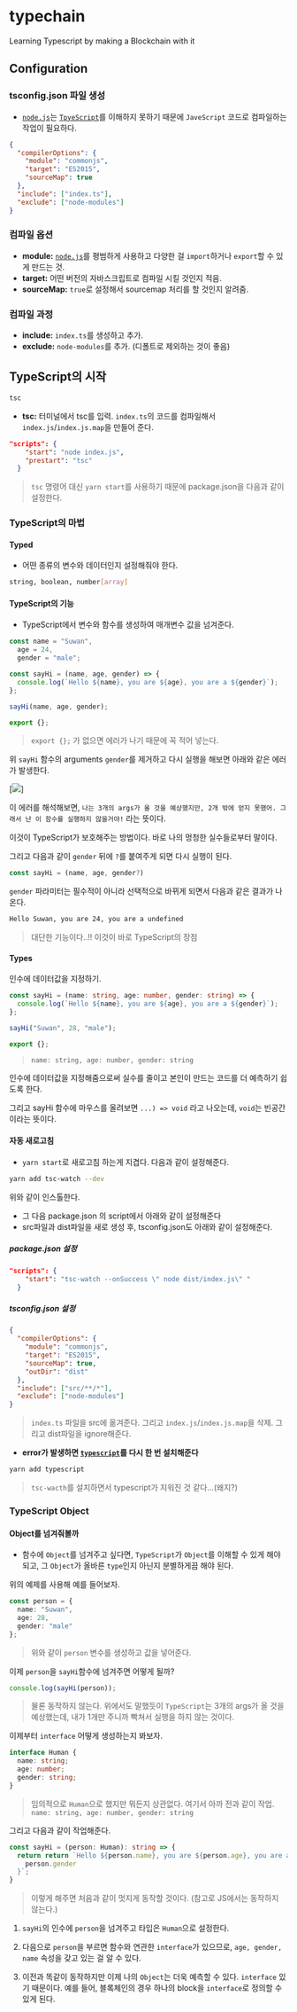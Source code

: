 # typechain

Learning Typescript by making a Blockchain with it

## Configuration

### tsconfig.json 파일 생성

- [`node.js`](https://nodejs.org/ko/)는 [`TpyeScript`](https://www.typescriptlang.org/)를 이해하지 못하기 때문에 `JaveScript` 코드로 컴파일하는 작업이 필요하다.

```json
{
  "compilerOptions": {
    "module": "commonjs",
    "target": "ES2015",
    "sourceMap": true
  },
  "include": ["index.ts"],
  "exclude": ["node-modules"]
}
```

### 컴파일 옵션

- **module:** [`node.js`](https://nodejs.org/ko/)를 평범하게 사용하고 다양한 걸 `import`하거나 `export`할 수 있게 만드는 것.
- **target:** 어떤 버전의 자바스크립트로 컴파일 시킬 것인지 적음.
- **sourceMap:** `true`로 설정해서 sourcemap 처리를 할 것인지 알려줌.

### 컴파일 과정

- **include:** `index.ts`를 생성하고 추가.
- **exclude:** `node-modules`를 추가. (디폴트로 제외하는 것이 좋음)

## TypeScript의 시작

```sh
tsc
```

- **tsc:** 터미널에서 tsc를 입력. `index.ts`의 코드를 컴파일해서 `index.js`/`index.js.map`을 만들어 준다.

```json
"scripts": {
    "start": "node index.js",
    "prestart": "tsc"
  }
```

> `tsc` 명령어 대신 `yarn start`를 사용하기 때문에 package.json을 다음과 같이 설정한다.

### TypeScript의 마법

#### Typed

- 어떤 종류의 변수와 데이터인지 설정해줘야 한다.

```sh
string, boolean, number[array]
```

#### TypeScript의 기능

- TypeScript에서 변수와 함수를 생성하여 매개변수 값을 넘겨준다.

```ts
const name = "Suwan",
  age = 24,
  gender = "male";

const sayHi = (name, age, gender) => {
  console.log(`Hello ${name}, you are ${age}, you are a ${gender}`);
};

sayHi(name, age, gender);

export {};
```

> `export {};` 가 없으면 에러가 나기 때문에 꼭 적어 넣는다.

위 `sayHi` 함수의 arguments `gender`를 제거하고 다시 실행을 해보면 아래와 같은 에러가 발생한다.

[![](img/error.png)]

이 에러를 해석해보면, `나는 3개의 args가 올 것을 예상했지만, 2개 밖에 얻지 못했어. 그래서 난 이 함수를 실행하지 않을거야!` 라는 뜻이다.

이것이 TypeScript가 보호해주는 방법이다. 바로 나의 멍청한 실수들로부터 말이다.

그리고 다음과 같이 `gender` 뒤에 `?`를 붙여주게 되면 다시 실행이 된다.

```ts
const sayHi = (name, age, gender?)
```

`gender` 파라미터는 필수적이 아니라 선택적으로 바뀌게 되면서 다음과 같은 결과가 나온다.

```sh
Hello Suwan, you are 24, you are a undefined
```

> 대단한 기능이다..!! 이것이 바로 TypeScript의 장점

#### Types

인수에 데이터값을 지정하기.

```ts
const sayHi = (name: string, age: number, gender: string) => {
  console.log(`Hello ${name}, you are ${age}, you are a ${gender}`);
};

sayHi("Suwan", 28, "male");

export {};
```

> `name: string, age: number, gender: string`

인수에 데이터값을 지정해줌으로써 실수를 줄이고 본인이 만드는 코드를 더 예측하기 쉽도록 한다.

그리고 sayHi 함수에 마우스를 올려보면 `...) => void` 라고 나오는데, `void`는 빈공간이라는 뜻이다.

#### 자동 새로고침

- `yarn start`로 새로고침 하는게 지겹다. 다음과 같이 설정해준다.

```sh
yarn add tsc-watch --dev
```

위와 같이 인스톨한다.

- 그 다음 package.json 의 script에서 아래와 같이 설정해준다
- src파일과 dist파일을 새로 생성 후, tsconfig.json도 아래와 같이 설정해준다.

##### package.json 설정

```json
"scripts": {
    "start": "tsc-watch --onSuccess \" node dist/index.js\" "
  }
```

##### tsconfig.json 설정

```json
{
  "compilerOptions": {
    "module": "commonjs",
    "target": "ES2015",
    "sourceMap": true,
    "outDir": "dist"
  },
  "include": ["src/**/*"],
  "exclude": ["node-modules"]
}
```

> `index.ts` 파일을 src에 옮겨준다. 그리고 `index.js`/`index.js.map`을 삭제. 그리고 dist파일을 ignore해준다.

- **error가 발생하면 [`typescript`](https://www.typescriptlang.org/)를 다시 한 번 설치해준다**

```sh
yarn add typescript
```

> `tsc-wacth`를 설치하면서 typescript가 지워진 것 같다...(왜지?)

### TypeScript Object

#### Object를 넘겨줘볼까

- 함수에 `Object`를 넘겨주고 싶다면, `TypeScript`가 `Object`를 이해할 수 있게 해야 되고, 그 `Object`가 올바른 `type`인지 아닌지 분별하게끔 해야 된다.

위의 예제를 사용해 예를 들어보자.

```ts
const person = {
  name: "Suwan",
  age: 28,
  gender: "male"
};
```

> 위와 같이 `person` 변수를 생성하고 값을 넣어준다.

이제 `person`을 `sayHi`함수에 넘겨주면 어떻게 될까?

```ts
console.log(sayHi(person));
```

> 물론 동작하지 않는다. 위에서도 말했듯이 `TypeScript`는 3개의 args가 올 것을 예상했는데, 내가 1개만 주니까 빡쳐서 실행을 하지 않는 것이다.

이제부터 `interface` 어떻게 생성하는지 봐보자.

```ts
interface Human {
  name: string;
  age: number;
  gender: string;
}
```

> 임의적으로 `Human`으로 했지만 뭐든지 상관없다. 여기서 아까 전과 같이 작업. `name: string, age: number, gender: string`

그리고 다음과 같이 작업해준다.

```ts
const sayHi = (person: Human): string => {
  return return `Hello ${person.name}, you are ${person.age}, you are a ${
    person.gender
  }`;
}
```

> 이렇게 해주면 처음과 같이 멋지게 동작할 것이다. (참고로 JS에서는 동작하지 않는다.)

1. `sayHi`의 인수에 `person`을 넘겨주고 타입은 `Human`으로 설정한다.

2. 다음으로 `person`을 부르면 함수와 연관한 `interface`가 있으므로, `age, gender, name` 속성을 갖고 있는 걸 알 수 있다.

3. 이전과 똑같이 동작하지만 이제 나의 `Object`는 더욱 예측할 수 있다. `interface` 있기 때문이다. 예를 들어, 블록체인의 경우 하나의 block을 `interface`로 정의할 수 있게 된다.
